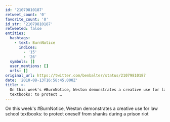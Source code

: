```yaml
---
id: '21079810187'
retweet_count: '0'
favorite_count: '0'
id_str: '21079810187'
retweeted: false
entities:
  hashtags:
    - text: BurnNotice
      indices:
        - '15'
        - '26'
  symbols: []
  user_mentions: []
  urls: []
original_url: https://twitter.com/benbalter/status/21079810187
date: '2010-08-13T16:58:45.000Z'
title: >-
  On this week's #BurnNotice, Weston demonstrates a creative use for law school
  textbooks: to protect …
---
```


On this week's #BurnNotice, Weston demonstrates a creative use for law school textbooks: to protect oneself from shanks during a prison riot